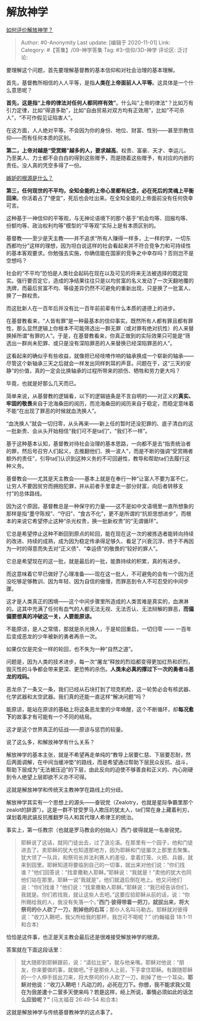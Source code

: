# 解放神学
[如何评价解放神学？](https://www.zhihu.com/question/68365850/answer/1552530724)

> Author: #0-Anonymity
> Last update: [编辑于 2020-11-01]
> Link:
> Category: #【答集】/09-神学答集
> Tag: #3-信仰/3D-神学
> 评论区:
> 泛讨论:

要理解这个问题，首先要理解基督教的基本信仰和对社会治理的基本理解。

首先，基督教所相信的人人平等，是指**人类在上帝面前人人平等**。这具体是一个什么意思呢？

**首先，这是指“上帝的律法对任何人都同样有效”**。什么叫“上帝的律法”？比如万有引力定律，比如“得道多助”，比如“自由贸易对双方均有正效用”，比如“不可杀人”，“不可作假见证陷害人”。

在这方面，人人绝对平等。不会因为你的身份、地位、财富、性别——甚至宗教信仰——而有任何本质的区别。

**第二，上帝对越是“受赏赐”越多的人，要求越高**。权贵、富豪、天才、幸运儿，乃至美人、力士都不会白白的得到这些赠予，而是随着这些赠予，有对应的内嵌的责任。没人真的凭空多得了一份。

[嫉妒的根源是什么？](https://www.zhihu.com/question/19733748/answer/729055660)

**第三，任何现世的不平均，全知全能的上帝心里都有纪念，必在死后的灵魂上平衡回来**。你活着占了“便宜”，死后也会吐出来。在全知全能的上帝面前没有任何侥幸可言。

这种基于一神信仰的平等观，与无神论语境下的那个基于“机会均等、回报均等、份额均等、政治权利均等”模型的“平等观”实际上是有本质区别的。

基督教——至少是天主教——并不追求“所有人赚得一样多，上一样的学，一切东西都均分”这样的理想，因为坦白说这样的社会看起来并不符合竞争力和可持续性的基本客观要求。你勉强去实施，你确信能在国家的竞争之中幸存吗？否则岂不是空想吗？

社会的“不平均”恐怕是人类社会起码在现在以及可见的将来无法被选择的既定现实。强行要否定它，造成的净结果往往只是以均贫富的名义发动了一次天翻地覆的洗牌，而最后贫富不均、等级差异仍然不可避免的重新出现，只是换了一批富人、换了一群权贵。

而这批新人在一百年后并没有比一百年前前辈有什么本质的道德上的进步。

在基督教看来，“人皆有罪”是一种最基本的信仰事实。既然所有人都有罪且都有罪性，那么显然逻辑上你根本不可能筛选出一群无罪（或对罪有绝对抗性）的人来替换掉所谓“有罪的人”。于是，在基督教看来，你真正做到的实际效果只可能是“筛选出一群尚未犯罪、或只是没有深陷罪恶的人来替换已经深陷罪恶的人”。

这看起来的确似乎有些收益，就像把已经吱喳作响的轴承换成一个崭新的轴承——尽管这个新轴承三天之后就会一样发出同样刺耳的声音。问题在于，这“三天的安静”的价值，真的一定会比换轴承的过程所带来的损伤、牺牲和劳力更大吗？

毕竟，也就是好那么几天而已。

简单来说，从基督教的逻辑看，以下的逻辑链条是不言自明的——对正义的**真实、牢固的敬畏**来自于沧海桑田的阅历，而沧海桑田的阅历来自于稳定，而稳定意味着不能“在出现了罪恶的时候就血洗换人”。

“血洗换人”就会一切归零，从头再来——新上任的暂时还没犯罪的、底子清白的这一批新贵、会从头开始相信“我们可不是ta们”，“我们不一样”。

基于这种基本认知，基督教对待社会治理的基本思路，一向都不是去“指责统治者的罪，然后号召穷人们起义，去推翻他们、换一波人”，而是不断的强调“受赏赐者额外的责任”，引导ta们认识到这种义务的不可回避性，教导和帮助ta们去履行这种义务。

基督教会——尤其是天主教会——基本上就是在奉行一种“让富人不要为富不仁，让穷人不要因贫穷而拥抱犯罪，并从前者手里拿走一部分财富，向后者转移支付”的总体路线。

因为这个原因，基督教总是一种保守的力量——这不是如中文语境里一直所想象的那样是指“墨守陈规”、“守旧”、“食古不化”，更不是所谓的“抗拒思想进步”，而根本的来说它希望停止这种“杀光权贵，换一批新权贵”的“无谓循环”。

它总是希望停止这种不断回到原点的轮回，能在现在这一次的被拣选者能转向持续的改进、持续的成熟，成为因为稳定传承得足够久、看足了兴衰沉浮、终于不再因为一时的得意而失去对“正义债”、“幸运债”的敬畏的“较好的罪人”。

它总是希望现在的这一批，就是最后的一批，能靠持续的积累，真的有进步。

而这意味着它早已做好了心理准备——现在这一批人，不可避免的会有一个因为还没吃够足够教训、因为年轻、因为自信的傲慢，而罪恶到令人不可忍受的中间步骤。

这才是人类真正的困境——这个中间步骤里所造成的人类苦难是真实的，血淋淋的。这其中充满了任何有血气的人都无法无视、无法否认、无法辩解的罪恶，**而偏偏要想真的冲破这一关，人要能原谅。**

不能原谅，是人之常情，那就是杀光换人，于是轮回重启，一切归零 —— 一百年后变成恶龙的少年被新的勇者再杀一次。

如果仅仅是完全一样的轮回，也不失为一种“自然之道”。

问题是，因为人类的技术进步，每一次“屠龙”释放的烈焰都变得更加红热和炽烈，毁灭性的斗争都会带来更深、更恐怖的杀伤。**人类未必真的撑过下一次的勇者斗恶龙的戏码。**

恶龙杀了一条又一条，我们已经从石块打到了坦克机枪，这一轮势必会有核武器、化学武器和太空武器。我们真的还能一直这样“解决问题”吗？

能原谅，能站在原谅的基础上将这条恶龙里的少年唤醒，这个不断循环，却**每况愈下**的故事才有可能有一个不同的结局。

这才是这个世界真正的征战——原谅与惩罚的较量。

说了这么多，和解放神学有什么关系？

解放神学的基本主张，就是不希望再走单纯的“教导上层要仁慈、下层要忍耐，然后两面调解，在中间当缓冲垫”的路线，而是希望通过帮助下层民众反抗、战斗，帮助下层成为“无法被压迫”的下层，由此反向的迫使不够善良和正义的、内心刚硬到令人绝望上层即欲不义亦不可得。

这就是解放神学和传统天主教神学在路线上的分歧。

解放神学其实有一个思想上的源头——奋锐党（Zealotry，也就是星际争霸里那个zealot的辞源”）。这是一群不甘受罗马人欺压的犹太人，ta们常在身上藏着利刃，谋划着用武装反抗推翻罗马人和其代理人希律王的统治。

事实上，第一任教宗（也就是罗马教会的创始人）西门·彼得就是一名奋锐党。

> 耶稣说了这话，就同门徒出去，过了汲沦溪。在那里有一个园子，他和门徒进去了。卖耶稣的犹大也知道那地方，因为耶稣和门徒屡次上那里去聚集。犹大领了一队兵，和祭司长并法利赛人的差役，拿着灯笼、火把、兵器，就来到园里。耶稣知道将要临到自己的一切事，就出来对他们说：“你们找谁？”他们回答说：“找拿撒勒人耶稣。”耶稣说：“我就是！”卖他的犹大也同他们站在那里。耶稣一说“我就是”，他们就退后倒在地上。他又问他们说：“你们找谁？”他们说：“找拿撒勒人耶稣。”耶稣说：“我已经告诉你们，我就是。你们若找我，就让这些人去吧。”这要应验耶稣从前的话，说：“你所赐给我的人，我没有失落一个。”**西门·彼得带着一把刀，就拔出来，将大祭司的仆人砍了一刀，削掉他的右耳**；那仆人名叫马勒古。耶稣就对彼得说：“收刀入鞘吧，我父所给我的那杯，我岂可不喝呢？”
> (约翰福音 18:1-11 和合本)

恰恰是这件事，也正是天主教会最后还是很难接受解放神学的根源。

答案就在下面这段话里：

> 犹大随即到耶稣跟前，说：“请拉比安”，就与他亲嘴。耶稣对他说：“朋友，你来要做的事，就做吧。”于是那些人上前，下手拿住耶稣。有跟随耶稣的一个人伸手拔出刀来，将大祭司的仆人砍了一刀，削掉了他一个耳朵。**耶稣对他说：“收刀入鞘吧！凡动刀的，必死在刀下。你想，我不能求我父现在为我差遣十二营多天使来吗？若是这样，经上所说，事情必须如此的话怎么应验呢？”**
> (马太福音 26:49-54 和合本)

这就是解放神学与传统基督教神学的这点事了。

